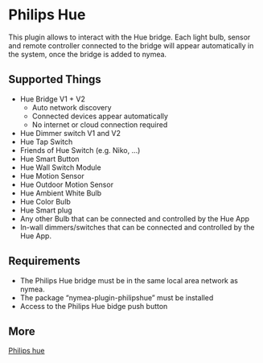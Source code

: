 # Philips Hue

This plugin allows to interact with the Hue bridge. Each light bulb, sensor and remote controller connected to the bridge will appear automatically in the system, once the bridge is added to nymea.

## Supported Things

* Hue Bridge V1 + V2
    * Auto network discovery
    * Connected devices appear automatically
    * No internet or cloud connection required
* Hue Dimmer switch V1 and V2
* Hue Tap Switch
* Friends of Hue Switch (e.g. Niko, ...)
* Hue Smart Button
* Hue Wall Switch Module
* Hue Motion Sensor
* Hue Outdoor Motion Sensor
* Hue Ambient White Bulb
* Hue Color Bulb
* Hue Smart plug
* Any other Bulb that can be connected and controlled by the Hue App
* In-wall dimmers/switches that can be connected and controlled by the Hue App.

## Requirements

* The Philips Hue bridge must be in the same local area network as nymea.
* The package “nymea-plugin-philipshue” must be installed
* Access to the Philips Hue bidge push button

## More

 [Philips hue](http://www2.meethue.com/) 
